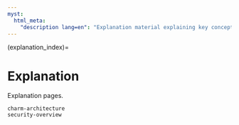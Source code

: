 ```yaml
---
myst:
  html_meta:
    "description lang=en": "Explanation material explaining key concepts about the WordPress charm."
---
```


(explanation_index)=

# Explanation

Explanation pages.

```{toctree}
charm-architecture
security-overview
```